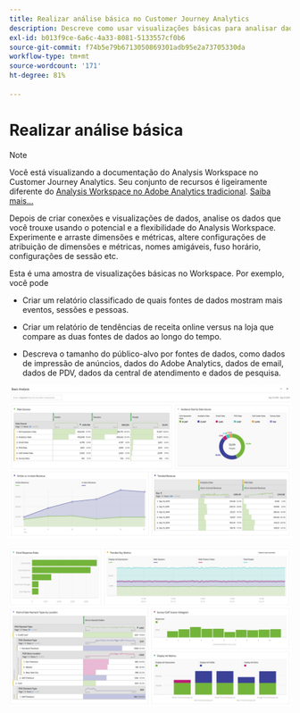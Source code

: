 ```yaml
---
title: Realizar análise básica no Customer Journey Analytics
description: Descreve como usar visualizações básicas para analisar dados no Customer Journey Analytics
exl-id: b013f9ce-6a6c-4a33-8081-5133557cf0b6
source-git-commit: f74b5e79b6713050869301adb95e2a73705330da
workflow-type: tm+mt
source-wordcount: '171'
ht-degree: 81%

---
```


# Realizar análise básica

>[!NOTE]
>
>Você está visualizando a documentação do Analysis Workspace no Customer Journey Analytics. Seu conjunto de recursos é ligeiramente diferente do [Analysis Workspace no Adobe Analytics tradicional](https://experienceleague.adobe.com/docs/analytics/analyze/analysis-workspace/home.html). [Saiba mais...](/help/getting-started/cja-aa.md)

Depois de criar conexões e visualizações de dados, analise os dados que você trouxe usando o potencial e a flexibilidade do Analysis Workspace. Experimente e arraste dimensões e métricas, altere configurações de atribuição de dimensões e métricas, nomes amigáveis, fuso horário, configurações de sessão etc.

Esta é uma amostra de visualizações básicas no Workspace. Por exemplo, você pode

* Criar um relatório classificado de quais fontes de dados mostram mais eventos, sessões e pessoas.

* Criar um relatório de tendências de receita online versus na loja que compare as duas fontes de dados ao longo do tempo.

* Descreva o tamanho do público-alvo por fontes de dados, como dados de impressão de anúncios, dados do Adobe Analytics, dados de email, dados de PDV, dados da central de atendimento e dados de pesquisa.

![](assets/cja-basic-analysis.png)

![](assets/cja-basic-analysis2.png)
